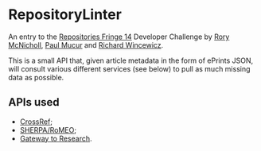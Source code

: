 RepositoryLinter
================

An entry to the [Repositories Fringe 14](http://www.repositoryfringe.org/) Developer Challenge by [Rory McNicholl](https://github.com/cziaarm), [Paul Mucur](https://github.com/mudge) and [Richard Wincewicz](https://github.com/rwincewicz).

This is a small API that, given article metadata in the form of ePrints JSON,
will consult various different services (see below) to pull as much missing
data as possible.

## APIs used

* [CrossRef](http://search.crossref.org/help/api);
* [SHERPA/RoMEO](http://www.sherpa.ac.uk/romeo/api.html);
* [Gateway to Research](http://gtr.rcuk.ac.uk/resources/api.html).

